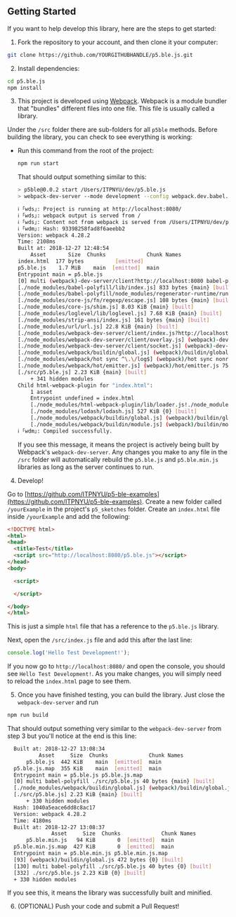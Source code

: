 ## Getting Started

If you want to help develop this library, here are the steps to get started:

1. Fork the repository to your account, and then clone it your computer:
  ```bash
  git clone https://github.com/YOURGITHUBHANDLE/p5.ble.js.git
  ```

2. Install dependencies:

  ```bash
  cd p5.ble.js
  npm install
  ```

3. This project is developed using [Webpack](https://webpack.js.org/). Webpack is a module bundler that "bundles" different files into one file. This file is usually called a library.

  Under the `/src` folder there are sub-folders for all `p5ble` methods. Before building the library, you can check to see everything is working:

  - Run this command from the root of the project:
    ```bash
    npm run start
    ```

    That should output something similar to this:

    ```bash
    > p5ble@0.0.2 start /Users/ITPNYU/dev/p5.ble.js
    > webpack-dev-server --mode development --config webpack.dev.babel.js

    ℹ ｢wds｣: Project is running at http://localhost:8080/
    ℹ ｢wds｣: webpack output is served from /
    ℹ ｢wds｣: Content not from webpack is served from /Users/ITPNYU/dev/p5.ble.js/dist
    ℹ ｢wdm｣: Hash: 93398258fad8f6aeebb2
    Version: webpack 4.28.2
    Time: 2108ms
    Built at: 2018-12-27 12:48:54
        Asset       Size  Chunks             Chunk Names
    index.html  177 bytes          [emitted]
    p5.ble.js    1.7 MiB    main  [emitted]  main
    Entrypoint main = p5.ble.js
    [0] multi (webpack)-dev-server/client?http://localhost:8080 babel-polyfill ./src/p5.ble.js 52 bytes {main} [built]
    [./node_modules/babel-polyfill/lib/index.js] 833 bytes {main} [built]
    [./node_modules/babel-polyfill/node_modules/regenerator-runtime/runtime.js]23.9 KiB {main} [built]
    [./node_modules/core-js/fn/regexp/escape.js] 108 bytes {main} [built]
    [./node_modules/core-js/shim.js] 8.03 KiB {main} [built]
    [./node_modules/loglevel/lib/loglevel.js] 7.68 KiB {main} [built]
    [./node_modules/strip-ansi/index.js] 161 bytes {main} [built]
    [./node_modules/url/url.js] 22.8 KiB {main} [built]
    [./node_modules/webpack-dev-server/client/index.js?http://localhost:8080] (webpack)-dev-server/client?http://localhost:8080 7.78 KiB {main} [built]
    [./node_modules/webpack-dev-server/client/overlay.js] (webpack)-dev-server/client/overlay.js 3.58 KiB {main} [built]
    [./node_modules/webpack-dev-server/client/socket.js] (webpack)-dev-server/client/socket.js 1.05 KiB {main} [built]
    [./node_modules/webpack/buildin/global.js] (webpack)/buildin/global.js 472 bytes {main} [built]
    [./node_modules/webpack/hot sync ^\.\/log$] (webpack)/hot sync nonrecursive^\.\/log$ 170 bytes {main} [built]
    [./node_modules/webpack/hot/emitter.js] (webpack)/hot/emitter.js 75 bytes {main} [built]
    [./src/p5.ble.js] 2.23 KiB {main} [built]
        + 341 hidden modules
    Child html-webpack-plugin for "index.html":
        1 asset
        Entrypoint undefined = index.html
        [./node_modules/html-webpack-plugin/lib/loader.js!./node_modules/html-webpack-plugin/default_index.ejs] 376 bytes {0} [built]
        [./node_modules/lodash/lodash.js] 527 KiB {0} [built]
        [./node_modules/webpack/buildin/global.js] (webpack)/buildin/global.js 472 bytes {0} [built]
        [./node_modules/webpack/buildin/module.js] (webpack)/buildin/module.js 497 bytes {0} [built]
    ℹ ｢wdm｣: Compiled successfully.
    ```

    If you see this message, it means the project is actively being built by Webpack's `webpack-dev-server`. Any changes you make to any file in the `/src` folder will automatically rebuild the `p5.ble.js` and `p5.ble.min.js` libraries as long as the server continues to run.

4. Develop!

  Go to [https://github.com/ITPNYU/p5-ble-examples](https://github.com/ITPNYU/p5-ble-examples). Create a new folder called `/yourExample` in the project's `p5_sketches` folder. Create an `index.html` file inside `/yourExample` and add the following:

  ```html
  <!DOCTYPE html>
  <html>
  <head>
    <title>Test</title>
    <script src="http://localhost:8080/p5.ble.js"></script>
  </head>
  <body>

    <script>

    </script>

  </body>
  </html>
  ```

  This is just a simple `html` file that has a reference to the `p5.ble.js` library.

  Next, open the `/src/index.js` file and add this after the last line:

  ```javascript
  console.log('Hello Test Development!');
  ```

  If you now go to `http://localhost:8080/` and open the console, you should see `Hello Test Development!`. As you make changes, you will simply need to reload the `index.html` page to see them.

5. Once you have finished testing, you can build the library. Just close the `webpack-dev-server` and run

  ```bash
  npm run build
  ```

  That should output something very similar to the `webpack-dev-server` from step 3 but you'll notice at the end is this line:

  ```bash
    Built at: 2018-12-27 13:08:34
            Asset     Size  Chunks             Chunk Names
        p5.ble.js  442 KiB    main  [emitted]  main
    p5.ble.js.map  355 KiB    main  [emitted]  main
    Entrypoint main = p5.ble.js p5.ble.js.map
    [0] multi babel-polyfill ./src/p5.ble.js 40 bytes {main} [built]
    [./node_modules/webpack/buildin/global.js] (webpack)/buildin/global.js 472 bytes {main} [built]
    [./src/p5.ble.js] 2.23 KiB {main} [built]
        + 330 hidden modules
    Hash: 1040a5eace6dd8c8ac17
    Version: webpack 4.28.2
    Time: 4180ms
    Built at: 2018-12-27 13:08:37
                Asset     Size  Chunks             Chunk Names
        p5.ble.min.js   94 KiB       0  [emitted]  main
    p5.ble.min.js.map  427 KiB       0  [emitted]  main
    Entrypoint main = p5.ble.min.js p5.ble.min.js.map
    [93] (webpack)/buildin/global.js 472 bytes {0} [built]
    [130] multi babel-polyfill ./src/p5.ble.js 40 bytes {0} [built]
    [332] ./src/p5.ble.js 2.23 KiB {0} [built]
    + 330 hidden modules
  ```

  If you see this, it means the library was successfully built and minified.

6. (OPTIONAL) Push your code and submit a Pull Request!
